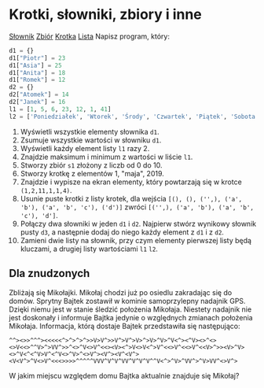 # Krotki, słowniki, zbiory i inne

[Słownik](https://docs.python.org/3/library/stdtypes.html#dict)
[Zbiór](https://docs.python.org/3/library/stdtypes.html?highlight=set#set)
[Krotka](https://docs.python.org/3/library/stdtypes.html#tuple)
[Lista](https://docs.python.org/3/library/stdtypes.html#list)
Napisz program, który:

```python
d1 = {}
d1["Piotr"] = 23
d1["Asia"] = 25
d1["Anita"] = 18
d1["Romek"] = 12
d2 = {}
d2["Atomek"] = 14
d2["Janek"] = 16
l1 = [1, 5, 6, 23, 12, 1, 41]
l2 = ['Poniedziałek', 'Wtorek', 'Środy', 'Czwartek', 'Piątek', 'Sobota', 'Niedziela']
```

1. Wyświetli wszystkie elementy słownika `d1`.
3. Zsumuje wszystkie wartości w słowniku `d1`.
4. Wyświetli każdy element listy `l1` razy 2.
6. Znajdzie maksimum i minimum z wartości w liście `l1`.
7. Stworzy zbiór `s1` złożony z liczb od 0 do 10.
8. Stworzy krotkę z elementów 1, "maja", 2019.
9. Znajdzie i wypisze na ekran elementy, który powtarzają się w krotce `(1,2,11,1,1,4)`.
10. Usunie puste krotki z listy krotek, dla wejścia `[(), (), ('',), ('a', 'b'), ('a', 'b', 'c'), ('d')]` zwróci `[('',), ('a', 'b'), ('a', 'b', 'c'), 'd']`.
2. Połączy dwa słowniki w jeden `d1` i `d2`. Najpierw stwórz wynikowy słownik pusty `d3`, a następnie dodaj do niego każdy element z `d1` i z `d2`.
5. Zamieni dwie listy na słownik, przy czym elementy pierwszej listy będą kluczami, a drugiej listy wartościami `l1` `l2`.

## Dla znudzonych

Zbliżają się Mikołajki. Mikołaj chodzi już po osiedlu zakradając się do domów.
Sprytny Bajtek zostawił w kominie samoprzylepny nadajnik GPS.
Dzięki niemu jest w stanie śledzić położenia Mikołaja.
Niestety nadajnik nie jest doskonały i informuje Bajtka jedynie o względnych zmianach położenia Mikołaja.
Informacja, którą dostaje Bajtek przedstawiła się następująco:
```
^^><>>^^^><<<<<^>^>^>^>>V>V^>>V^>V^>V>^>V>^V>^V<^><^V><>^<><>V<<>^^V>^>VV^>>^<>^V<>V^<<><V><^>V<>V<^>V^<<>V^<<>V^<<V>^>><V>^V><>^V<^<^V>V^<^V<>^V>^<>V^><V^><V^<V^><V<V^>^V<>V^<<<>>>>^^^^^VVV^V^V^VV^V^V^V^^V<^>^V>^VV^>^V>VV^<>V^>
```
W jakim miejscu względem domu Bajtka aktualnie znajduje się Mikołaj?
